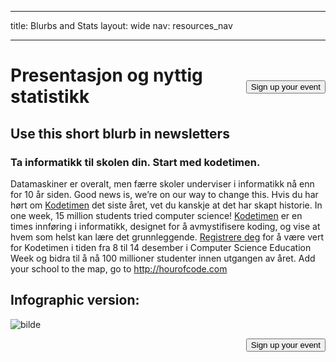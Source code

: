 * * *

title: Blurbs and Stats layout: wide nav: resources_nav

* * *

[<button style="float: right; margin-top: 50px">Sign up your event</button>](/#join)

# Presentasjon og nyttig statistikk

## Use this short blurb in newsletters

### Ta informatikk til skolen din. Start med kodetimen. 

Datamaskiner er overalt, men færre skoler underviser i informatikk nå enn for 10 år siden. Good news is, we’re on our way to change this. Hvis du har hørt om [Kodetimen](<%= hoc_uri('/') %>) det siste året, vet du kanskje at det har skapt historie. In one week, 15 million students tried computer science! [Kodetimen](<%= hoc_uri('/') %>) er en times innføring i informatikk, designet for å avmystifisere koding, og vise at hvem som helst kan lære det grunnleggende. [Registrere deg](<%= hoc_uri('/') %>) for å være vert for Kodetimen i tiden fra 8 til 14 desember i Computer Science Education Week og bidra til å nå 100 millioner studenter innen utgangen av året. Add your school to the map, go to <http://hourofcode.com>

## Infographic version:

![bilde](http://code.org/images/fit-8000/Code.org_infographic.png)

<a style="display: block" href="/#join"><button style="float: right;">Sign up your event</button></a>